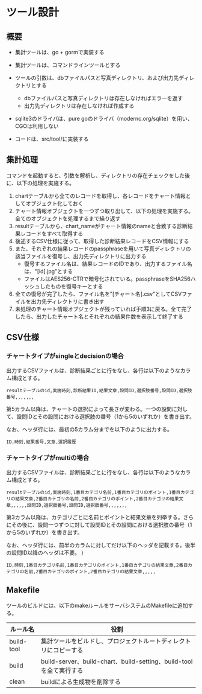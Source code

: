 # ツール設計

## 概要

* 集計ツールは、go + gormで実装する
* 集計ツールは、コマンドラインツールとする
* ツールの引数は、dbファイルパスと写真ディレクトリ、および出力先ディレクトリとする
  * dbファイルパスと写真ディレクトリは存在しなければエラーを返す
  * 出力先ディレクトリは存在しなければ作成する

* sqlite3のドライバは、pure goのドライバ（modernc.org/sqlite）を用い、CGOは利用しない

* コードは、src/tool/に実装する



## 集計処理

コマンドを起動すると、引数を解析し、ディレクトリの存在チェックをした後に、以下の処理を実施する。

1. chartテーブルから全てのレコードを取得し、各レコードをチャート情報としてオブジェクト化しておく
2. チャート情報オブジェクトを一つずつ取り出して、以下の処理を実施する。全てのオブジェクトを処理するまで繰り返す
3. resultテーブルから、chart_nameがチャート情報のnameと合致する診断結果レコードをすべて取得する
4. 後述するCSV仕様に従って、取得した診断結果レコードをCSV情報にする
5. また、それぞれの結果レコードのpassphraseを用いて写真ディレクトリの該当ファイルを復号し、出力先ディレクトリに出力する
   * 復号するファイル名は、結果レコードのIDであり、出力するファイル名は、"[id].jpg"とする
   * ファイルはAES256-CTRで暗号化されている。passphraseをSHA256ハッシュしたものを復号キーとする
6. 全ての復号が完了したら、ファイル名を"[チャート名].csv"としてCSVファイルを出力先ディレクトリに書き出す
7. 未処理のチャート情報オブジェクトが残っていれば手順3に戻る。全て完了したら、出力したチャート名とそれぞれの結果件数を表示して終了する



## CSV仕様

### チャートタイプがsingleとdecisionの場合

出力するCSVファイルは、診断結果ごとに行をなし、各行は以下のようなカラム構成とする。

```text
resultテーブルのid,実施時刻,診断結果ID,結果文章,設問ID,選択肢番号,設問ID,選択肢番号,,,,,,,
```

第5カラム以降は、チャートの選択によって長さが変わる。一つの設問に対して、設問IDとその設問における選択肢の番号（1から5のいずれか）を書き出す。

なお、ヘッダ行には、最初の5カラム分までを以下のように出力する。

```text
ID,時刻,結果番号,文章,選択履歴
```



### チャートタイプがmultiの場合

出力するCSVファイルは、診断結果ごとに行をなし、各行は以下のようなカラム構成とする。

```text
resultテーブルのid,実施時刻,1番目カテゴリ名前,1番目カテゴリのポイント,1番目カテゴリの結果文章,2番目カテゴリの名前,2番目カテゴリのポイント,2番目カテゴリの結果文章,,,,,,設問ID,選択肢番号,設問ID,選択肢番号,,,,,,,
```

第3カラム以降は、カテゴリごとに名前とポイントと結果文章を列挙する。さらにその後に、設問一つずつに対して設問IDとその設問における選択肢の番号（1から5のいずれか）を書き出す。

なお、ヘッダ行には、前半のカラムに対してだけ以下のヘッダを記載する。後半の設問ID以降のヘッダは不要。
)

```text
ID,時刻,1番目カテゴリ名前,1番目カテゴリのポイント,1番目カテゴリの結果文章,2番目カテゴリの名前,2番目カテゴリのポイント,2番目カテゴリの結果文章,,,,,
```





## Makefile

ツールのビルドには、以下のmakeルールをサーバシステムのMakefileに追加する。

| ルール名   | 役割                                                         |
| ---------- | ------------------------------------------------------------ |
| build-tool | 集計ツールをビルドし、プロジェクトルートディレクトリにコピーする |
| build      | build-server、build-chart、build-setting、build-toolを全て実行する |
| clean      | buildによる生成物を削除する                                  |






